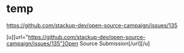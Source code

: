 # temp

https://github.com/stackup-dev/open-source-campaign/issues/135

[u][url="https://github.com/stackup-dev/open-source-campaign/issues/135"]Open Source Submission[/url][/u]
